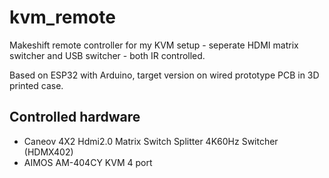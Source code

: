 # kvm_remote

Makeshift remote controller for my KVM setup - seperate HDMI matrix switcher and USB switcher - both IR controlled.

Based on ESP32 with Arduino, target version on wired prototype PCB in 3D printed case.

## Controlled hardware

* Caneov 4X2 Hdmi2.0 Matrix Switch Splitter 4K60Hz Switcher (HDMX402)
* AIMOS AM-404CY KVM 4 port
